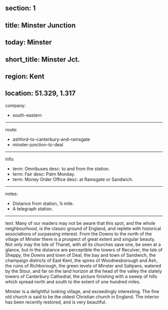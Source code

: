 section: 1
----
title: Minster Junction
----
today: Minster
----
short_title: Minster Jct.
----
region: Kent
----
location: 51.329, 1.317
----
company:
- south-eastern
----
route:
- ashford-to-canterbury-and-ramsgate
- minster-junction-to-deal
----
info:
- term: Omnibuses
  desc: to and from the station.
- term: Fair
  desc: Palm Monday.
- term: Money Order Office
  desc: at Ramsgate or Sandwich.
----
notes:
- Distance from station, ¼ mile.
- A telegraph station.
----
text: Many of our readers may not be aware that this spot, and the whole neighbourhood, is the classic ground of England, and replete with historical associations of surpassing interest. From the Downs to the north of the village of Minster there is a prospect of great extent and singular beauty. Not only may the Isle of Thanet, with all its churches save one, be seen at a glance, but in the distance are perceptible the towers of Reculver, the Isle of Sheppy, the Downs and town of Deal, the bay and town of Sandwich, the champaign districts of East Kent, the spires of Woodnesborough and Ash, the ruins of Richborough, the green levels of Minster and Saltpans, watered by the Stour, and far on the land horizon at the head of the valley the stately towers of Canterbury Cathedral, the picture finishing with a sweep of hills which spread north and south to the extent of one hundred miles.

Minster is a delightful looking village, and exceedingly interesting. The fine old church is said to be the oldest Christian church in England. The interior has been recently restored, and is very beautiful.
